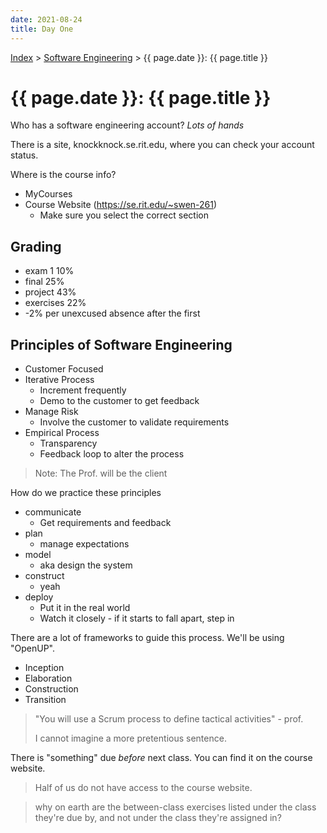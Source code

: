 ```yaml
---
date: 2021-08-24
title: Day One
---
```


[Index](../../../index.md) > [Software Engineering](./index.md) > {{ page.date }}: {{ page.title }}

# {{ page.date }}: {{ page.title }}

Who has a software engineering account? *Lots of hands*

There is a site, knockknock.se.rit.edu, where you can check your account status.

Where is the course info?

- MyCourses
- Course Website (https://se.rit.edu/~swen-261)
    - Make sure you select the correct section

## Grading

- exam 1 10%
- final 25%
- project 43%
- exercises 22%
- -2% per unexcused absence after the first

## Principles of Software Engineering

- Customer Focused
- Iterative Process
    - Increment frequently
    - Demo to the customer to get feedback
- Manage Risk
    - Involve the customer to validate requirements
- Empirical Process
    - Transparency
    - Feedback loop to alter the process

> Note: The Prof. will be the client

How do we practice these principles

- communicate
    - Get requirements and feedback
- plan
    - manage expectations
- model
    - aka design the system
- construct
    - yeah
- deploy
    - Put it in the real world
    - Watch it closely - if it starts to fall apart, step in

There are a lot of frameworks to guide this process. We'll be using "OpenUP".

- Inception
- Elaboration
- Construction
- Transition

> "You will use a Scrum process to define tactical activities" - prof.
>
> I cannot imagine a more pretentious sentence.

There is "something" due *before* next class. You can find it on the course website.

> Half of us do not have access to the course website.

> why on earth are the between-class exercises listed under the class they're due by, and not under the class they're assigned in?
